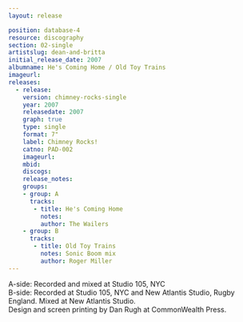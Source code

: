 ```yaml
---
layout: release

position: database-4
resource: discography
section: 02-single
artistslug: dean-and-britta
initial_release_date: 2007
albumname: He's Coming Home / Old Toy Trains
imageurl:
releases:
  - release: 
    version: chimney-rocks-single
    year: 2007
    releasedate: 2007
    graph: true
    type: single
    format: 7"
    label: Chimney Rocks!
    catno: PAD-002
    imageurl:
    mbid: 
    discogs: 
    release_notes:
    groups:
    - group: A
      tracks:
       - title: He's Coming Home
         notes:
         author: The Wailers
    - group: B
      tracks:
       - title: Old Toy Trains
         notes: Sonic Boom mix
         author: Roger Miller
---
```

A-side: Recorded and mixed at Studio 105, NYC  
B-side: Recorded at Studio 105, NYC and New Atlantis Studio, Rugby England. Mixed at New Atlantis Studio.  
Design and screen printing by Dan Rugh at CommonWealth Press. 
